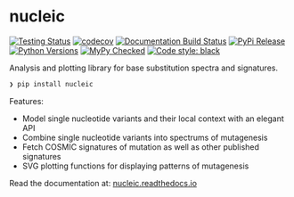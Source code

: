 # nucleic

[![Testing Status](https://travis-ci.org/clintval/nucleic.svg?branch=master)](https://travis-ci.org/clintval/nucleic)
[![codecov](https://codecov.io/gh/clintval/nucleic/branch/master/graph/badge.svg)](https://codecov.io/gh/clintval/nucleic)
[![Documentation Build Status](https://readthedocs.org/projects/nucleic/badge/?version=latest)](https://nucleic.readthedocs.io/en/latest/?badge=latest)
[![PyPi Release](https://badge.fury.io/py/nucleic.svg)](https://badge.fury.io/py/nucleic)
[![Python Versions](https://img.shields.io/pypi/pyversions/nucleic.svg)](https://pypi.python.org/pypi/nucleic/)
[![MyPy Checked](http://www.mypy-lang.org/static/mypy_badge.svg)](http://mypy-lang.org/)
[![Code style: black](https://img.shields.io/badge/code%20style-black-000000.svg)](https://github.com/ambv/black)

Analysis and plotting library for base substitution spectra and signatures.

```bash
❯ pip install nucleic
```

Features:

- Model single nucleotide variants and their local context with an elegant API
- Combine single nucleotide variants into spectrums of mutagenesis
- Fetch COSMIC signatures of mutation as well as other published signatures
- SVG plotting functions for displaying patterns of mutagenesis

Read the documentation at: [nucleic.readthedocs.io](http://nucleic.readthedocs.io/)